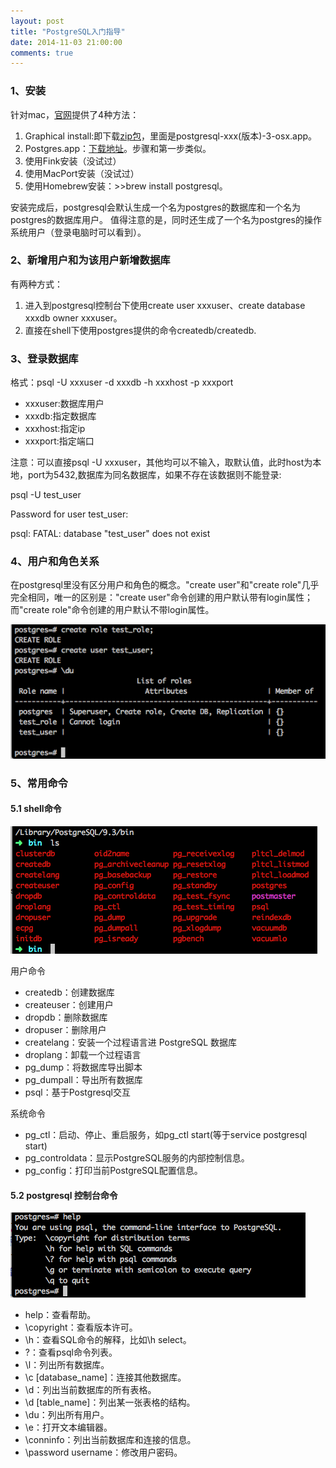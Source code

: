 ```yaml
---
layout: post
title: "PostgreSQL入门指导"
date: 2014-11-03 21:00:00
comments: true
---
```


### 1、安装
针对mac，[官网](http://www.postgresql.org/download/macosx/)提供了4种方法：

1. Graphical install:即下载[zip包](http://www.enterprisedb.com/products-services-training/pgdownload)，里面是postgresql-xxx(版本)-3-osx.app。
2. Postgres.app：[下载地址](http://postgresapp.com)。步骤和第一步类似。
3. 使用Fink安装（没试过）
4. 使用MacPort安装（没试过）
5. 使用Homebrew安装：&gt;&gt;brew install postgresql。

安装完成后，postgresql会默认生成一个名为postgres的数据库和一个名为postgres的数据库用户。
值得注意的是，同时还生成了一个名为postgres的操作系统用户（登录电脑时可以看到）。

### 2、新增用户和为该用户新增数据库
有两种方式：

1. 进入到postgresql控制台下使用create user xxxuser、create database xxxdb owner xxxuser。
2. 直接在shell下使用postgres提供的命令createdb/createdb.

### 3、登录数据库
格式：psql -U xxxuser -d xxxdb -h xxxhost -p xxxport

- xxxuser:数据库用户
- xxxdb:指定数据库
- xxxhost:指定ip
- xxxport:指定端口

注意：可以直接psql -U xxxuser，其他均可以不输入，取默认值，此时host为本地，port为5432,数据库为同名数据库，如果不存在该数据则不能登录:

psql -U test_user

Password for user test_user:

psql: FATAL:  database "test_user" does not exist



### 4、用户和角色关系
在postgresql里没有区分用户和角色的概念。"create user"和"create role"几乎完全相同，唯一的区别是："create user"命令创建的用户默认带有login属性；而"create role"命令创建的用户默认不带login属性。

![create user/role](../images/2014-11-03-role_user.png)

### 5、常用命令

#### 5.1 shell命令
![postgres shell](../images/2014-11-03-postgres_shell.png)

用户命令

- createdb：创建数据库
- createuser：创建用户
- dropdb：删除数据库
- dropuser：删除用户
- createlang：安装一个过程语言进 PostgreSQL 数据库
- droplang：卸载一个过程语言
- pg_dump：将数据库导出脚本
- pg_dumpall：导出所有数据库
- psql：基于Postgresql交互

系统命令

- pg_ctl：启动、停止、重启服务，如pg_ctl start(等于service postgresql start)
- pg_controldata：显示PostgreSQL服务的内部控制信息。
- pg_config：打印当前PostgreSQL配置信息。

#### 5.2 postgresql 控制台命令
![postgres console](../images/2014-11-03-postgres_console.png)

- help：查看帮助。
- \copyright：查看版本许可。
- \h：查看SQL命令的解释，比如\h select。
- \?：查看psql命令列表。
- \l：列出所有数据库。
- \c [database_name]：连接其他数据库。
- \d：列出当前数据库的所有表格。
- \d [table_name]：列出某一张表格的结构。
- \du：列出所有用户。
- \e：打开文本编辑器。
- \conninfo：列出当前数据库和连接的信息。
- \password username：修改用户密码。
